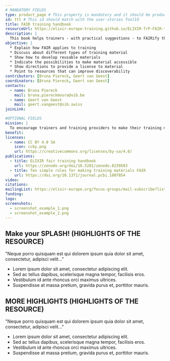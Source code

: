 ```yaml
---
# MANDATORY FIELDS
type: product_page # This property is mandatory and it should be product_page
id: ttt # This id should match with the user-stories ToolId
title: FAIR training handbook
resourceUrl: https://elixir-europe-training.github.io/ELIXIR-TrP-FAIR-training-handbook/
description: |
  This book helps trainers - with practical suggestions - to FAIRify their training material.
objective: |
  * Explain how FAIR applies to training
  * Discuss about different types of training material
  * Show how to develop reusable materials
  * Indicate the possibilities to make material accessible
  * Show directions to provide a license to material
  * Point to resources that can improve discoverability
contributors: [Bruna Piereck, Geert van Geest]
coordinators: [Bruna Piereck, Geert van Geest]
contacts:
  - name: Bruna Piereck
    mail: bruna.piereckmoura@vib.be
  - name: Geert van Geest
    mail: geert.vangeest@sib.swiss
joinLink: 

#OPTIONAL FIELDS
mission: |
  To encourage trainers and training providers to make their training material FAIR
benefit: 
licenses:
  - name: CC BY 4.0 SA
    icon: ccby.png
    url: https://creativecommons.org/licenses/by-sa/4.0/
publications:
  - title: ELIXIR fair training handbook
    url: https://zenodo.org/doi/10.5281/zenodo.8239503
  - title: Ten simple rules for making training materials FAIR
    url: https://doi.org/10.1371/journal.pcbi.1007854
video: 
citations:
mailingList: https://elixir-europe.org/focus-groups/mail-subscribe?list=FAIR%20Training%20Focus%20Group
funding:
logo: 
screenshots:
  - screenshot_example_1.png
  - screenshot_example_2.png
---
```


## Make your SPLASH! (HIGHLIGHTS OF THE RESOURCE)

"Neque porro quisquam est qui dolorem ipsum quia dolor sit amet, consectetur, adipisci velit..."

* Lorem ipsum dolor sit amet, consectetur adipiscing elit.
* Sed ac tellus dapibus, scelerisque magna tempor, facilisis eros.
* Vestibulum id ante rhoncus orci maximus ultrices.
* Suspendisse at massa pretium, gravida purus et, porttitor mauris.

## MORE HIGHLIGHTS (HIGHLIGHTS OF THE RESOURCE)

"Neque porro quisquam est qui dolorem ipsum quia dolor sit amet, consectetur, adipisci velit..."

* Lorem ipsum dolor sit amet, consectetur adipiscing elit.
* Sed ac tellus dapibus, scelerisque magna tempor, facilisis eros.
* Vestibulum id ante rhoncus orci maximus ultrices.
* Suspendisse at massa pretium, gravida purus et, porttitor mauris.
